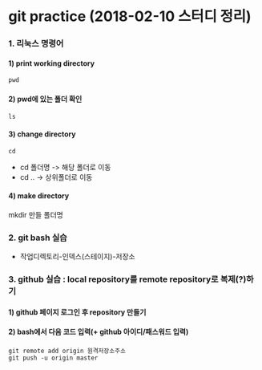 # git practice (2018-02-10 스터디 정리)

### 1. 리눅스 명령어
#### 1) print working directory
    pwd
#### 2) pwd에 있는 폴더 확인
    ls
#### 3) change directory
    cd
* cd 폴더명 -> 해당 폴더로 이동
* cd .. -> 상위폴더로 이동
#### 4) make directory
  mkdir 만들 폴더명

### 2. git bash 실습
* 작업디렉토리-인덱스(스테이지)-저장소

### 3. github 실습 : local repository를 remote repository로 복제(?)하기
#### 1) github 페이지 로그인 후 repository 만들기
#### 2) bash에서 다음 코드 입력(+ github 아이디/패스워드 입력)
    git remote add origin 원격저장소주소
    git push -u origin master
